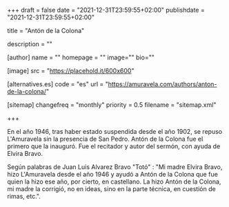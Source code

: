 +++
draft = false
date = "2021-12-31T23:59:55+02:00"
publishdate = "2021-12-31T23:59:55+02:00"

title = "Antón de la Colona"

description = ""

[author]
    name = ""
    homepage = ""
    image=""
    bio=""

[image]
    src = "https://placehold.it/600x600"

[alternatives.es]
    code = "es"
    url = "https://amuravela.com/authors/anton-de-la-colona/"

[sitemap]
  changefreq = "monthly"
  priority = 0.5
  filename = "sitemap.xml"

+++

En el año 1946, tras haber estado suspendida desde el año 1902, se repuso L'Amuravela sin la presencia de San Pedro. Antón de la Colona fue el primero que la inauguró. Fue el recitador y autor del sermón, con ayuda de Elvira Bravo.

Según palabras de Juan Luis Alvarez Bravo "Totó" : "Mi madre Elvira Bravo, hizo L'Amuravela desde el año 1946 y ayudó a Antón de la Colona que fue quien la hizo ese año, por cierto, en castellano. La hizo Antón de la Colona, mi madre la corrigió, no en ideas, sino en la parte técnica, en cuestión de rimas, etc.".